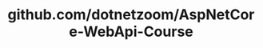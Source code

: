 ---
layout: post
title: github.com/dotnetzoom/AspNetCore-WebApi-Course
categories: link
tags: [انگلیسی, برنامه‌نویسی]
---